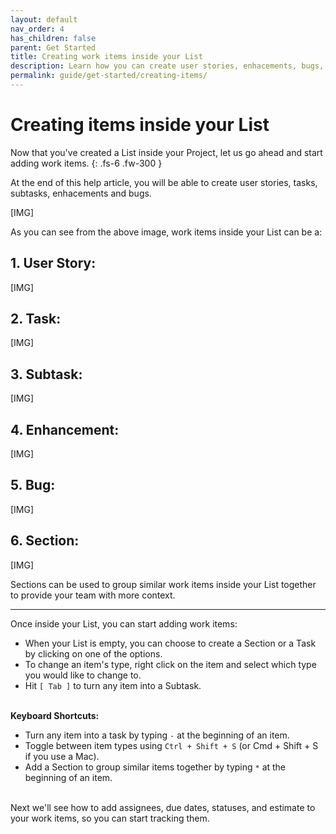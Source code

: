 ```yaml
---
layout: default
nav_order: 4
has_children: false
parent: Get Started
title: Creating work items inside your List
description: Learn how you can create user stories, enhacements, bugs, tasks, and subtasks inside your List.
permalink: guide/get-started/creating-items/
---
```

# Creating items inside your List

Now that you've created a List inside your Project, let us go ahead and start adding work items. 
{: .fs-6 .fw-300 }

At the end of this help article, you will be able to create user stories, tasks, subtasks, enhacements and bugs.

[IMG]

As you can see from the above image, work items inside your List can be a:

## 1. User Story:

[IMG]

## 2. Task:

[IMG]

## 3. Subtask:

[IMG]

## 4. Enhancement:

[IMG]

## 5. Bug:

[IMG]

## 6. Section:

[IMG]

Sections can be used to group similar work items inside your List together to provide your team with more context.

---

Once inside your List, you can start adding work items:

- When your List is empty, you can choose to create a Section or a Task by clicking on one of the options. 
- To change an item's type, right click on the item and select which type you would like to change to.
- Hit ```[ Tab ]``` to turn any item into a Subtask.
<br><br>

__Keyboard Shortcuts:__

- Turn any item into a task by typing ```-``` at the beginning of an item.
- Toggle between item types using ```Ctrl + Shift + S``` (or Cmd + Shift + S if you use a Mac).
- Add a Section to group similar items together by typing ```*``` at the beginning of an item.
<br><br>

Next we'll see how to add assignees, due dates, statuses, and estimate to your work items, so you can start tracking them.